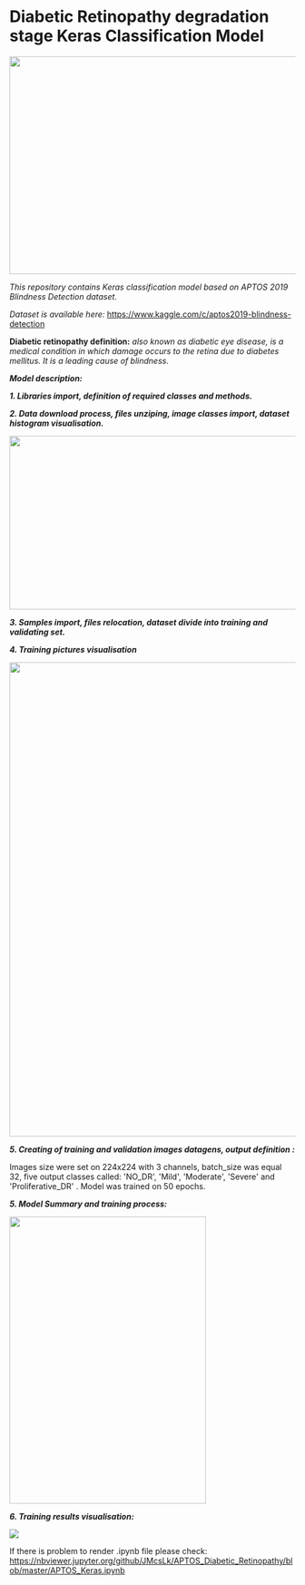 # Diabetic Retinopathy degradation stage Keras Classification Model

<img src="https://upload.wikimedia.org/wikipedia/commons/5/55/Blausen_0312_DiabeticRetinopathy.png" width="512" height="384">


<i>This repository contains Keras classification model based on APTOS 2019 Blindness Detection dataset.</i>

<i>Dataset is available here:</i> https://www.kaggle.com/c/aptos2019-blindness-detection

<b>Diabetic retinopathy definition:</b><i> also known as diabetic eye disease, is a medical condition in which damage occurs to the retina due to diabetes mellitus. It is a leading cause of blindness.</i>

<b><i>Model description:</i></b> 

<b><i>1. Libraries import, definition of required classes and methods.</i></b>

<b><i>2. Data download process, files unziping, image classes import, dataset histogram visualisation.</i></b>

<img src="https://i.ibb.co/WPhhTvY/histogram.png" width="608" height="306">

<b><i>3. Samples import, files relocation, dataset divide into training and validating set.</i></b>

<b><i>4. Training pictures visualisation</i></b>

<img src="https://i.ibb.co/19hNP1Y/wizualizacja.png" width="859" height="836">

<b><i>5. Creating of training and validation images datagens, output definition :</i></b>

Images size were set on 224x224 with 3 channels, batch_size was equal 32, five output classes called: 'NO_DR', 'Mild', 'Moderate', 'Severe' and 'Proliferative_DR' .
Model was trained on 50 epochs.

<b><i>5. Model Summary and training process: </i></b>

<img src="https://i.ibb.co/KqRzKzW/modelsummary.png" width="346" height="506">

<b><i>6. Training results visualisation: </i></b>

<img src="https://i.ibb.co/G9crLL8/wizualizacja-treningu.png">

If there is problem to render .ipynb file please check: https://nbviewer.jupyter.org/github/JMcsLk/APTOS_Diabetic_Retinopathy/blob/master/APTOS_Keras.ipynb
